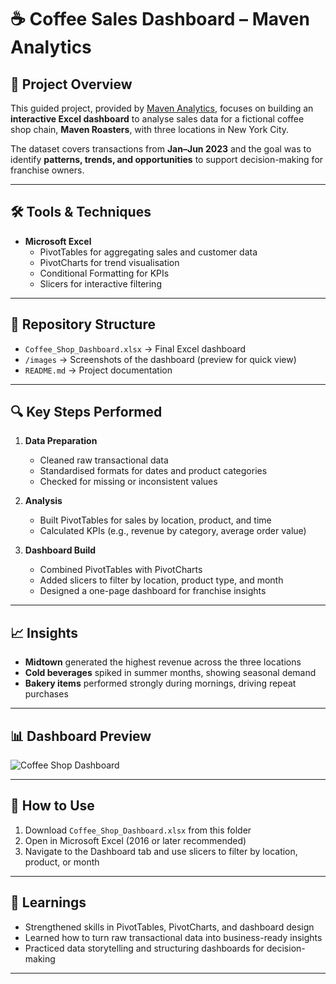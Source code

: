 # ☕ Coffee Sales Dashboard – Maven Analytics

## 📌 Project Overview
This guided project, provided by [Maven Analytics](https://mavenanalytics.io/), focuses on building an **interactive Excel dashboard** to analyse sales data for a fictional coffee shop chain, **Maven Roasters**, with three locations in New York City.  

The dataset covers transactions from **Jan–Jun 2023** and the goal was to identify **patterns, trends, and opportunities** to support decision-making for franchise owners.

---

## 🛠️ Tools & Techniques
- **Microsoft Excel**
  - PivotTables for aggregating sales and customer data  
  - PivotCharts for trend visualisation  
  - Conditional Formatting for KPIs  
  - Slicers for interactive filtering  

---

## 📂 Repository Structure
- `Coffee_Shop_Dashboard.xlsx` → Final Excel dashboard  
- `/images` → Screenshots of the dashboard (preview for quick view)  
- `README.md` → Project documentation  

---

## 🔍 Key Steps Performed
1. **Data Preparation**
   - Cleaned raw transactional data  
   - Standardised formats for dates and product categories  
   - Checked for missing or inconsistent values  

2. **Analysis**
   - Built PivotTables for sales by location, product, and time  
   - Calculated KPIs (e.g., revenue by category, average order value)  

3. **Dashboard Build**
   - Combined PivotTables with PivotCharts  
   - Added slicers to filter by location, product type, and month  
   - Designed a one-page dashboard for franchise insights  

---

## 📈 Insights
- **Midtown** generated the highest revenue across the three locations  
- **Cold beverages** spiked in summer months, showing seasonal demand  
- **Bakery items** performed strongly during mornings, driving repeat purchases  

---

## 📊 Dashboard Preview
![Coffee Shop Dashboard](images/dashboard_preview.png)

---

## 🚀 How to Use
1. Download `Coffee_Shop_Dashboard.xlsx` from this folder  
2. Open in Microsoft Excel (2016 or later recommended)  
3. Navigate to the Dashboard tab and use slicers to filter by location, product, or month  

---

## 📌 Learnings
- Strengthened skills in PivotTables, PivotCharts, and dashboard design  
- Learned how to turn raw transactional data into business-ready insights  
- Practiced data storytelling and structuring dashboards for decision-making  

---

